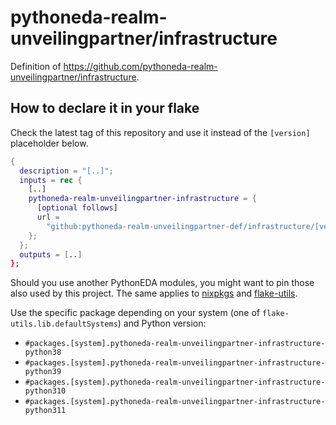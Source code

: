 # pythoneda-realm-unveilingpartner/infrastructure

Definition of <https://github.com/pythoneda-realm-unveilingpartner/infrastructure>.

## How to declare it in your flake

Check the latest tag of this repository and use it instead of the `[version]` placeholder below.

```nix
{
  description = "[..]";
  inputs = rec {
    [..]
    pythoneda-realm-unveilingpartner-infrastructure = {
      [optional follows]
      url =
        "github:pythoneda-realm-unveilingpartner-def/infrastructure/[version]";
    };
  };
  outputs = [..]
};
```

Should you use another PythonEDA modules, you might want to pin those also used by this project. The same applies to [nixpkgs](https://github.com/nixos/nixpkgs "nixpkgs") and [flake-utils](https://github.com/numtide/flake-utils "flake-utils").

Use the specific package depending on your system (one of `flake-utils.lib.defaultSystems`) and Python version:

- `#packages.[system].pythoneda-realm-unveilingpartner-infrastructure-python38` 
- `#packages.[system].pythoneda-realm-unveilingpartner-infrastructure-python39` 
- `#packages.[system].pythoneda-realm-unveilingpartner-infrastructure-python310` 
- `#packages.[system].pythoneda-realm-unveilingpartner-infrastructure-python311` 
